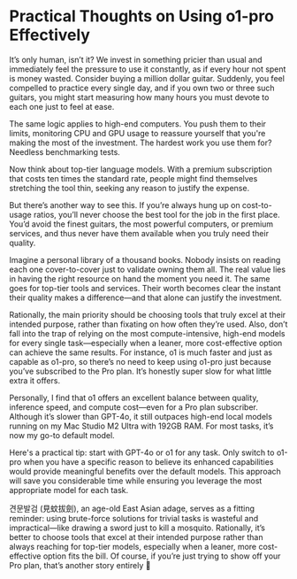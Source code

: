 # Practical Thoughts on Using o1-pro Effectively

It’s only human, isn’t it? We invest in something pricier than usual and immediately feel the pressure to use it constantly, as if every hour not spent is money wasted. Consider buying a million dollar guitar. Suddenly, you feel compelled to practice every single day, and if you own two or three such guitars, you might start measuring how many hours you must devote to each one just to feel at ease.

The same logic applies to high-end computers. You push them to their limits, monitoring CPU and GPU usage to reassure yourself that you're making the most of the investment. The hardest work you use them for? Needless benchmarking tests.

Now think about top-tier language models. With a premium subscription that costs ten times the standard rate, people might find themselves stretching the tool thin, seeking any reason to justify the expense.

But there’s another way to see this. If you’re always hung up on cost-to-usage ratios, you’ll never choose the best tool for the job in the first place. You’d avoid the finest guitars, the most powerful computers, or premium services, and thus never have them available when you truly need their quality.

Imagine a personal library of a thousand books. Nobody insists on reading each one cover-to-cover just to validate owning them all. The real value lies in having the right resource on hand the moment you need it. The same goes for top-tier tools and services. Their worth becomes clear the instant their quality makes a difference—and that alone can justify the investment.

Rationally, the main priority should be choosing tools that truly excel at their intended purpose, rather than fixating on how often they’re used. Also, don’t fall into the trap of relying on the most compute-intensive, high-end models for every single task—especially when a leaner, more cost-effective option can achieve the same results. For instance, o1 is much faster and just as capable as o1-pro, so there’s no need to keep using o1-pro just because you’ve subscribed to the Pro plan. It’s honestly super slow for what little extra it offers.

Personally, I find that o1 offers an excellent balance between quality, inference speed, and compute cost—even for a Pro plan subscriber. Although it’s slower than GPT-4o, it still outpaces high-end local models running on my Mac Studio M2 Ultra with 192GB RAM. For most tasks, it’s now my go-to default model.

Here's a practical tip: start with GPT-4o or o1 for any task. Only switch to o1-pro when you have a specific reason to believe its enhanced capabilities would provide meaningful benefits over the default models. This approach will save you considerable time while ensuring you leverage the most appropriate model for each task.

견문발검 (見蚊拔劍), an age-old East Asian adage, serves as a fitting reminder: using brute-force solutions for trivial tasks is wasteful and impractical—like drawing a sword just to kill a mosquito. Rationally, it’s better to choose tools that excel at their intended purpose rather than always reaching for top-tier models, especially when a leaner, more cost-effective option fits the bill. Of course, if you’re just trying to show off your Pro plan, that’s another story entirely 🤣